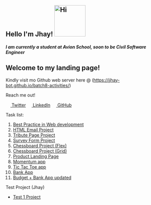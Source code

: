 ## Hello I'm Jhay!    <img src="https://i.pinimg.com/originals/6d/cd/94/6dcd94c7c4bf4800648ef7cbe0113c33.gif" width="100px" alt="Hi">
##### I am currently a student at Avion School, soon to be Civil Software Engineer


## Welcome to my landing page!
Kindly visit mo Github web server here @ (https://jjhay-bot.github.io/batch8-activities/)

Reach me out!

  <img src="https://cdn.cms-twdigitalassets.com/content/dam/help-twitter/twitter-logo.png.twimg.768.png" width="15px" alt="">[ Twitter](https://twitter.com/cjjdalcorcon)
  <img src="https://indianewengland.com/wp-content/uploads/2019/04/linkedin.png" width="15px" alt="">[ LinkedIn](https://www.linkedin.com/in/jhay-jhay-alcorcon-7b28a1141/)
  <img src="https://encrypted-tbn0.gstatic.com/images?q=tbn:ANd9GcTEwJPZ4itSePdjATL65qFlgKFb-mr4vUO__g&usqp=CAU" width="15px" alt="">[ GitHub](https://github.com/jjhay-bot) 


Task list:

1. [Best Practice in Web development](/Lecture1/index.html)
2. [HTML Email Project](/Lecture2/index.html)
3. [Tribute Page Project](/Lecture2.1/index.html)
4. [Survey Form Project](/Lecture3/index.html)
5. [Chessboard Project (Flex)](/Lecture4/index.html)
6. [Chessboard Project (Grid)](/Lecture5/index.html)
7. [Product Landing Page](/Lecture%206/index.html)
8. [Momentum app](/Lecture7/index.html)
9. [Tic Tac Toe app](/Lecture9/index.html)
10. [Bank App](Lecture10/Banking%20App/index.html)
11. [Budget + Bank App updated](Lecture11/Banking%20App%20+%20Budget%20App/)


Test Project (Jhay)
* [Test 1 Project](https://jjhay-bot.github.io/Jhay-test/test1)
